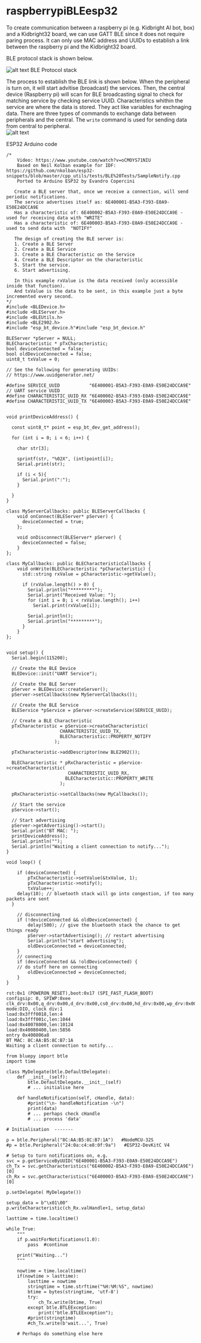 # raspberrypiBLEesp32
To create communication between a raspberry pi (e.g. Kidbright AI bot, box) and a Kidbright32 board, we can use GATT BLE since it does not require paring process. It can only use MAC address and UUIDs to establish a link between the raspberry pi and the Kidbright32 board. 

BLE protocol stack is shown below. 

![alt text](https://github.com/fllay/raspberrypiBLEesp32/blob/main/images/BLEprotocol.png?raw=true)
BLE Protocol stack

The process to establish the BLE link is shown below. When the peripheral is turn on, it will start advitise (broadcast) the services. Then, the central device  (Raspberry pi) will scan for BLE broadcasting signal to check for matching service by checking service UUID. Characteristics whithin the service are where the data is stored. They act like variables for exchnaging data. There are three types of commands to exchange data between peripherals and the central. The `write` command is used for sending data from central to peripheral.     
![alt text](https://github.com/fllay/raspberrypiBLEesp32/blob/main/images/BLErpikb.png?raw=true)



ESP32 Arduino code

```
/*
    Video: https://www.youtube.com/watch?v=oCMOYS71NIU
    Based on Neil Kolban example for IDF: https://github.com/nkolban/esp32-snippets/blob/master/cpp_utils/tests/BLE%20Tests/SampleNotify.cpp
    Ported to Arduino ESP32 by Evandro Copercini

   Create a BLE server that, once we receive a connection, will send periodic notifications.
   The service advertises itself as: 6E400001-B5A3-F393-E0A9-E50E24DCCA9E
   Has a characteristic of: 6E400002-B5A3-F393-E0A9-E50E24DCCA9E - used for receiving data with "WRITE" 
   Has a characteristic of: 6E400003-B5A3-F393-E0A9-E50E24DCCA9E - used to send data with  "NOTIFY"

   The design of creating the BLE server is:
   1. Create a BLE Server
   2. Create a BLE Service
   3. Create a BLE Characteristic on the Service
   4. Create a BLE Descriptor on the characteristic
   5. Start the service.
   6. Start advertising.

   In this example rxValue is the data received (only accessible inside that function).
   And txValue is the data to be sent, in this example just a byte incremented every second. 
*/
#include <BLEDevice.h>
#include <BLEServer.h>
#include <BLEUtils.h>
#include <BLE2902.h>
#include "esp_bt_device.h"#include "esp_bt_device.h"

BLEServer *pServer = NULL;
BLECharacteristic * pTxCharacteristic;
bool deviceConnected = false;
bool oldDeviceConnected = false;
uint8_t txValue = 0;

// See the following for generating UUIDs:
// https://www.uuidgenerator.net/

#define SERVICE_UUID           "6E400001-B5A3-F393-E0A9-E50E24DCCA9E" // UART service UUID
#define CHARACTERISTIC_UUID_RX "6E400002-B5A3-F393-E0A9-E50E24DCCA9E"
#define CHARACTERISTIC_UUID_TX "6E400003-B5A3-F393-E0A9-E50E24DCCA9E"


void printDeviceAddress() {
 
  const uint8_t* point = esp_bt_dev_get_address();
 
  for (int i = 0; i < 6; i++) {
 
    char str[3];
 
    sprintf(str, "%02X", (int)point[i]);
    Serial.print(str);
 
    if (i < 5){
      Serial.print(":");
    }
 
  }
}

class MyServerCallbacks: public BLEServerCallbacks {
    void onConnect(BLEServer* pServer) {
      deviceConnected = true;
    };

    void onDisconnect(BLEServer* pServer) {
      deviceConnected = false;
    }
};

class MyCallbacks: public BLECharacteristicCallbacks {
    void onWrite(BLECharacteristic *pCharacteristic) {
      std::string rxValue = pCharacteristic->getValue();

      if (rxValue.length() > 0) {
        Serial.println("*********");
        Serial.print("Received Value: ");
        for (int i = 0; i < rxValue.length(); i++)
          Serial.print(rxValue[i]);

        Serial.println();
        Serial.println("*********");
      }
    }
};


void setup() {
  Serial.begin(115200);

  // Create the BLE Device
  BLEDevice::init("UART Service");

  // Create the BLE Server
  pServer = BLEDevice::createServer();
  pServer->setCallbacks(new MyServerCallbacks());

  // Create the BLE Service
  BLEService *pService = pServer->createService(SERVICE_UUID);

  // Create a BLE Characteristic
  pTxCharacteristic = pService->createCharacteristic(
                    CHARACTERISTIC_UUID_TX,
                    BLECharacteristic::PROPERTY_NOTIFY
                  );
                      
  pTxCharacteristic->addDescriptor(new BLE2902());

  BLECharacteristic * pRxCharacteristic = pService->createCharacteristic(
                       CHARACTERISTIC_UUID_RX,
                      BLECharacteristic::PROPERTY_WRITE
                    );

  pRxCharacteristic->setCallbacks(new MyCallbacks());

  // Start the service
  pService->start();

  // Start advertising
  pServer->getAdvertising()->start();
  Serial.print("BT MAC: ");
  printDeviceAddress();
  Serial.println("");
  Serial.println("Waiting a client connection to notify...");
}

void loop() {

    if (deviceConnected) {
        pTxCharacteristic->setValue(&txValue, 1);
        pTxCharacteristic->notify();
        txValue++;
    delay(10); // bluetooth stack will go into congestion, if too many packets are sent
  }

    // disconnecting
    if (!deviceConnected && oldDeviceConnected) {
        delay(500); // give the bluetooth stack the chance to get things ready
        pServer->startAdvertising(); // restart advertising
        Serial.println("start advertising");
        oldDeviceConnected = deviceConnected;
    }
    // connecting
    if (deviceConnected && !oldDeviceConnected) {
    // do stuff here on connecting
        oldDeviceConnected = deviceConnected;
    }
}
```


```
rst:0x1 (POWERON_RESET),boot:0x17 (SPI_FAST_FLASH_BOOT)
configsip: 0, SPIWP:0xee
clk_drv:0x00,q_drv:0x00,d_drv:0x00,cs0_drv:0x00,hd_drv:0x00,wp_drv:0x00
mode:DIO, clock div:1
load:0x3fff0018,len:4
load:0x3fff001c,len:1044
load:0x40078000,len:10124
load:0x40080400,len:5856
entry 0x400806a8
BT MAC: 8C:AA:B5:8C:B7:1A
Waiting a client connection to notify...

```


```
from bluepy import btle
import time

class MyDelegate(btle.DefaultDelegate):
    def __init__(self):
        btle.DefaultDelegate.__init__(self)
        # ... initialise here

    def handleNotification(self, cHandle, data):
        #print("\n- handleNotification -\n")
        print(data)
        # ... perhaps check cHandle
        # ... process 'data'

# Initialisation  -------

p = btle.Peripheral("8C:AA:B5:8C:B7:1A")   #NodeMCU-32S
#p = btle.Peripheral("24:0a:c4:e8:0f:9a")   #ESP32-DevKitC V4

# Setup to turn notifications on, e.g.
svc = p.getServiceByUUID("6E400001-B5A3-F393-E0A9-E50E24DCCA9E")
ch_Tx = svc.getCharacteristics("6E400002-B5A3-F393-E0A9-E50E24DCCA9E")[0]
ch_Rx = svc.getCharacteristics("6E400003-B5A3-F393-E0A9-E50E24DCCA9E")[0]

p.setDelegate( MyDelegate())

setup_data = b"\x01\00"
p.writeCharacteristic(ch_Rx.valHandle+1, setup_data)

lasttime = time.localtime()

while True:
    """
    if p.waitForNotifications(1.0):
        pass  #continue

    print("Waiting...")
    """
    
    nowtime = time.localtime()
    if(nowtime > lasttime):
        lasttime = nowtime
        stringtime = time.strftime("%H:%M:%S", nowtime)
        btime = bytes(stringtime, 'utf-8')
        try:
            ch_Tx.write(btime, True)
        except btle.BTLEException:
            print("btle.BTLEException");
        #print(stringtime)
        #ch_Tx.write(b'wait...', True)
        
    # Perhaps do something else here
```


